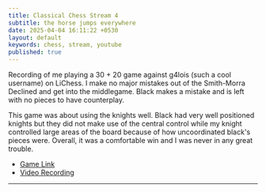 ```yaml
---
title: Classical Chess Stream 4
subtitle: the horse jumps everywhere
date: 2025-04-04 16:11:22 +0530
layout: default
keywords: chess, stream, youtube
published: true
---
```


Recording of me playing a 30 + 20 game against g4lois (such a cool username) on LiChess. I make no major mistakes out of the Smith-Morra Declined and get into the middlegame. Black makes a mistake and is left with no pieces to have counterplay.

This game was about using the knights well. Black had very well positioned knights but they did not make use of the central control while my knight controlled large areas of the board because of how uncoordinated black's pieces were. Overall, it was a comfortable win and I was never in any great trouble.

- [Game Link](https://lichess.org/k3YNQmc9)
- [Video Recording](https://www.youtube.com/watch?v=xgyCaKiD9tk)

---

